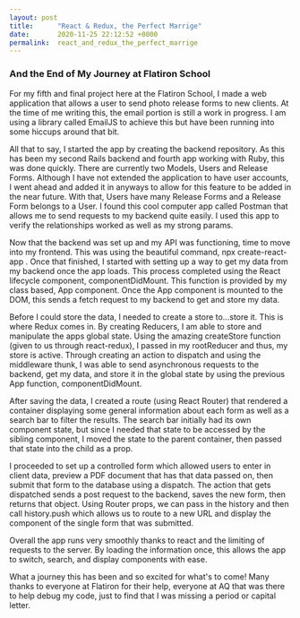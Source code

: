 ```yaml
---
layout: post
title:      "React & Redux, the Perfect Marrige"
date:       2020-11-25 22:12:52 +0000
permalink:  react_and_redux_the_perfect_marrige
---
```


### And the End of My Journey at Flatiron School



For my fifth and final project here at the Flatiron School, I made a web application that allows a user to send photo release forms to new clients. At the time of me writing this, the email portion is still a work in progress. I am using a library called EmailJS to achieve this but have been running into some hiccups around that bit. 

All that to say, I started the app by creating the backend repository. As this has been my second Rails backend and fourth app working with Ruby, this was done quickly. There are currently two Models, Users and Release Forms. Although I have not extended the application to have user accounts, I went ahead and added it in anyways to allow for this feature to be added in the near future. With that, Users have many Release Forms and a Release Form belongs to a User. I found this cool computer app called Postman that allows me to send requests to my backend quite easily. I used this app to verify the relationships worked as well as my strong params. 

Now that the backend was set up and my API was functioning, time to move into my frontend. This was using the beautiful command, npx create-react-app . Once that finished, I started with setting up a way to get my data from my backend once the app loads. This process completed using the React lifecycle component, componentDidMount. This function is provided by my class based, App component. Once the App component is mounted to the DOM, this sends a fetch request to my backend to get and store my data. 

Before I could store the data, I needed to create a store to...store it. This is where Redux comes in. By creating Reducers, I am able to store and manipulate the apps global state. Using the amazing createStore function (given to us through react-redux), I passed in my rootReducer and thus, my store is active.  Through creating an action to dispatch and using the middleware thunk, I was able to send asynchronous requests to the backend, get my data, and store it in the global state by using the previous App function, componentDidMount. 

After saving the data, I created a route (using React Router) that rendered a container displaying some general information about each form as well as a search bar to filter the results. The search bar initially had its own component state, but since I needed that state to be accessed by the sibling component, I moved the state to the parent container, then passed that state into the child as a prop. 

I proceeded to set up a controlled form which allowed users to enter in client data, preview a PDF document that has that data passed on, then submit that form to the database using a dispatch. The action that gets dispatched sends a post request to the backend, saves the new form, then returns that object. Using Router props, we can pass in the history and then call history.push which allows us to route to a new URL and display the component of the single form that was submitted. 

Overall the app runs very smoothly thanks to react and the limiting of requests to the server. By loading the information once, this allows the app to switch, search, and display components with ease. 

What a journey this has been and so excited for what's to come! Many thanks to everyone at Flatiron for their help, everyone at AQ that was there to help debug my code, just to find that I was missing a period or capital letter. 

